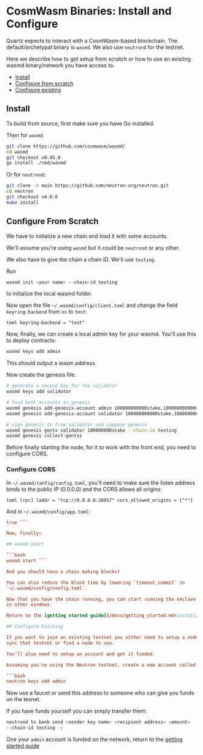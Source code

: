 # CosmWasm Binaries: Install and Configure

Quartz expects to interact with a CosmWasm-based blockchain. 
The default/archetypal binary is `wasmd`. We also use `neutrond` for the
testnet.

Here we describe how to get setup from scratch or how to use an existing wasmd
binary/network you have access to.

- [Install](#install)
- [Configure from scratch](#configure-from-scratch)
- [Configure existing](#configure-existing)

## Install

To build from source, first make sure you have Go installed.

Then for `wasmd`:

```bash
git clone https://github.com/cosmwasm/wasmd/
cd wasmd
git checkout v0.45.0
go install ./cmd/wasmd
```

Or for `neutrond`:

```bash
git clone -b main https://github.com/neutron-org/neutron.git
cd neutron
git checkout v4.0.0
make install
```

## Configure From Scratch

We have to initialize a new chain and load it with some accounts.

We'll assume you're using `wasmd` but it could be `neutrond` or any other.

We also have to give the chain a chain ID. We'll use `testing`.

Run 

```bash
wasmd init <your name> --chain-id testing
```

to initialize the local wasmd folder.

Now open the file `~/.wasmd/config/client.toml` and change the field
`keyring-backend` from `os` to `test`:

```toml keyring-backend = "test" ```

Now, finally, we can create a local admin key for your wasmd. You'll use this to
deploy contracts:

```bash 
wasmd keys add admin 
```

This should output a wasm address. 

Now create the genesis file.

```bash 
# generate a second key for the validator 
wasmd keys add validator

# fund both accounts in genesis 
wasmd genesis add-genesis-account admin 100000000000stake,100000000000ucosm 
wasmd genesis add-genesis-account validator 100000000000stake,100000000000ucosm

# sign genesis tx from validator and compose genesis 
wasmd genesis gentx validator 100000000stake --chain-id testing 
wasmd genesis collect-gentxs 
```

Before finally starting the node, for it to work with the front end, you need to
configure CORS.

### Configure CORS

In `~/.wasmd/config/config.toml`, you'll need to make sure the listen address
binds to the public IP (0.0.0.0) and the CORS allows all origins:

```toml [rpc] laddr = "tcp://0.0.0.0:26657" cors_allowed_origins = ["*"] ```

And in `~/.wasmd/config/app.toml`:

```toml [api] enable = true address = "tcp://0.0.0.0:1317" enabled-unsafe-cors =
true ```

Now, finally:

## wasmd start

```bash 
wasmd start ```

And you should have a chain making blocks!

You can also reduce the block time by lowering `timeout_commit` in
`~/.wasmd/config/config.toml`.

Now that you have the chain running, you can start running the enclave and proxy
in other windows.

Return to the [getting started guide](/docs/getting_started.md#installation)

## Configure Existing

If you want to join an existing testnet you either need to setup a node and 
sync that testnet or find a node to use.

You'll also need to setup an account and get it funded.

Assuming you're using the Neutron testnet, create a new account called `admin`:

```bash
neutron keys add admin
```

Now use a faucet or send this address to someone who can give you funds on the tesnet. 

If you have funds yourself you can simply transfer them:

```bash 
neutrond tx bank send <sender key name> <recipient address> <amount>
--chain-id testing -y 
```

One your `admin` account is funded on the network, return to the [getting started guide](/docs/getting_started.md#installation)

